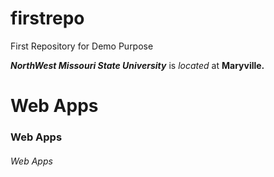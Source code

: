 # firstrepo
First Repository for Demo Purpose

***NorthWest Missouri State University*** is *located* at **Maryville.**
# Web Apps
### Web Apps
###### Web Apps
